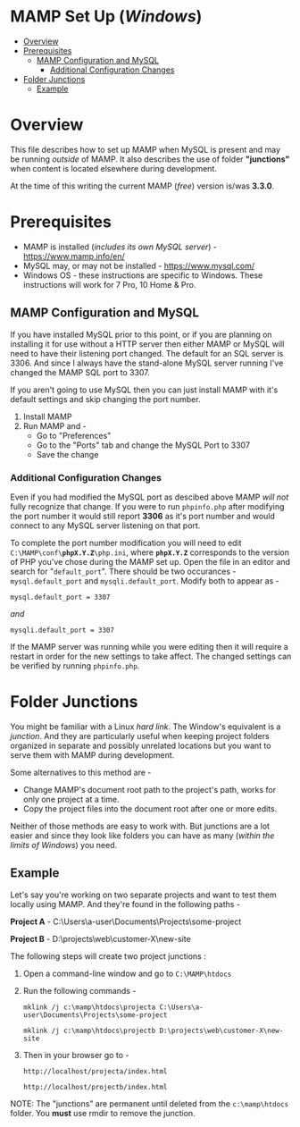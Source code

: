# MAMP Set Up (*Windows*)

* [Overview](#overview)
* [Prerequisites](#prerequisites)
    * [MAMP Configuration and MySQL](#mamp-configuration-and-mysql)
        * [Additional Configuration Changes](#additional-configuration-changes)
* [Folder Junctions](#folder-junctions)
    * [Example](#example)

# Overview

This file describes how to set up MAMP when MySQL is present and may be running *outside* of MAMP. It also describes the use of folder **"junctions"** when content is located elsewhere during development.

At the time of this writing the current MAMP (*free*) version is/was **3.3.0**. 

# Prerequisites

* MAMP is installed (*includes its own MySQL server*) - <https://www.mamp.info/en/>
* MySQL may, or may not be installed - <https://www.mysql.com/>
* Windows OS - these instructions are specific to Windows. These instructions will work for 7 Pro, 10 Home & Pro.

## MAMP Configuration and MySQL

If you have installed MySQL prior to this point, or if you are planning on installing it for use without a HTTP server then either MAMP or MySQL will need to have their listening port changed. The default for an SQL server is 3306. And since I always have the stand-alone MySQL server running I've changed the MAMP SQL port to 3307.

If you aren't going to use MySQL then you can just install MAMP with it's default settings and skip changing the port number.

1. Install MAMP
2. Run MAMP and - 
     * Go to "Preferences"
     * Go to the "Ports" tab and change the MySQL Port to 3307
     * Save the change

### Additional Configuration Changes

Even if you had modified the MySQL port as descibed above MAMP *will not* fully recognize that change. If you were to run `phpinfo.php` after modifying the port number it would still report **3306** as it's port number and would connect to any MySQL server listening on that port.

To complete the port number modification you will need to edit `C:\MAMP\conf\`**`phpX.Y.Z`**`\php.ini`, where **`phpX.Y.Z`** corresponds to the version of PHP you've chose during the MAMP set up. Open the file in an editor and search for "`default_port`". There should be two occurances - `mysql.default_port` and `mysqli.default_port`. Modify both to appear as - 

`mysql.default_port = 3307`

*and*

`mysqli.default_port = 3307`

If the MAMP server was running while you were editing then it will require a restart in order for the new settings to take affect. The changed settings can be verified by running `phpinfo.php`.

# Folder Junctions

You might be familiar with a Linux *hard link*. The Window's equivalent is a *junction*. And they are particularly useful when keeping project folders organized in separate and possibly unrelated locations but you want to serve them with MAMP during development. 

Some alternatives to this method are - 

* Change MAMP's document root path to the project's path, works for only one project at a time.
* Copy the project files into the document root after one or more edits. 

Neither of those methods are easy to work with. But junctions are a lot easier and since they look like folders you can have as many (*within the limits of Windows*) you need. 

## Example

Let's say you're working on two separate projects and want to test them locally using MAMP. And they're found in the following paths -

**Project A** - C:\Users\a-user\Documents\Projects\some-project 

**Project B** - D:\projects\web\customer-X\new-site

The following steps will create two project junctions :

1. Open a command-line window and go to `C:\MAMP\htdocs`
2. Run the following commands - 

    `mklink /j c:\mamp\htdocs\projecta C:\Users\a-user\Documents\Projects\some-project`

    `mklink /j c:\mamp\htdocs\projectb D:\projects\web\customer-X\new-site`

3. Then in your browser go to - 

    `http://localhost/projecta/index.html`

    `http://localhost/projectb/index.html`



NOTE: The "junctions" are permanent until deleted from the `c:\mamp\htdocs` folder. You **must** use rmdir to remove the junction.


